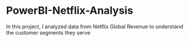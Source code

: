 # PowerBI-Netflix-Analysis
In this project, I analyzed data from Netflix Global Revenue to understand the customer segments they serve
